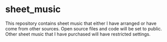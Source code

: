 # sheet_music

This repository contains sheet music that either I have arranged or have come from other sources. Open source files and code will be set to public. Other sheet music that I have purchased will have restricted settings.
